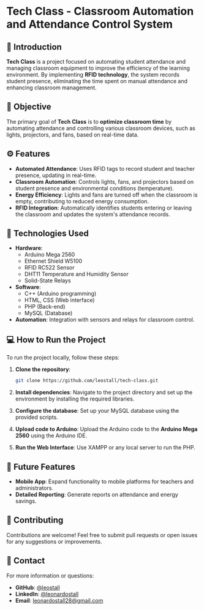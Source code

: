# Tech Class - Classroom Automation and Attendance Control System

## 📘 Introduction
**Tech Class** is a project focused on automating student attendance and managing classroom equipment to improve the efficiency of the learning environment. By implementing **RFID technology**, the system records student presence, eliminating the time spent on manual attendance and enhancing classroom management.

## 🎯 Objective
The primary goal of **Tech Class** is to **optimize classroom time** by automating attendance and controlling various classroom devices, such as lights, projectors, and fans, based on real-time data.

## ⚙️ Features
- **Automated Attendance**: Uses RFID tags to record student and teacher presence, updating in real-time.
- **Classroom Automation**: Controls lights, fans, and projectors based on student presence and environmental conditions (temperature).
- **Energy Efficiency**: Lights and fans are turned off when the classroom is empty, contributing to reduced energy consumption.
- **RFID Integration**: Automatically identifies students entering or leaving the classroom and updates the system's attendance records.

## 🚀 Technologies Used
- **Hardware**: 
  - Arduino Mega 2560
  - Ethernet Shield W5100
  - RFID RC522 Sensor
  - DHT11 Temperature and Humidity Sensor
  - Solid-State Relays
- **Software**: 
  - C++ (Arduino programming)
  - HTML, CSS (Web interface)
  - PHP (Back-end)
  - MySQL (Database)
- **Automation**: Integration with sensors and relays for classroom control.

## 💻 How to Run the Project
To run the project locally, follow these steps:

1. **Clone the repository**:
    ```bash
    git clone https://github.com/leostall/tech-class.git
    ```

2. **Install dependencies**:
    Navigate to the project directory and set up the environment by installing the required libraries.

3. **Configure the database**:
    Set up your MySQL database using the provided scripts.

4. **Upload code to Arduino**:
    Upload the Arduino code to the **Arduino Mega 2560** using the Arduino IDE.

5. **Run the Web Interface**:
    Use XAMPP or any local server to run the PHP.

## 📝 Future Features
- **Mobile App**: Expand functionality to mobile platforms for teachers and administrators.
- **Detailed Reporting**: Generate reports on attendance and energy savings.

## 🤝 Contributing
Contributions are welcome! Feel free to submit pull requests or open issues for any suggestions or improvements.

## 📧 Contact
For more information or questions:
- **GitHub**: [@leostall](https://github.com/leostall)
- **LinkedIn**: [@leonardostall](https://www.linkedin.com/in/leonardostall)
- **Email**: leonardostall28@gmail.com
